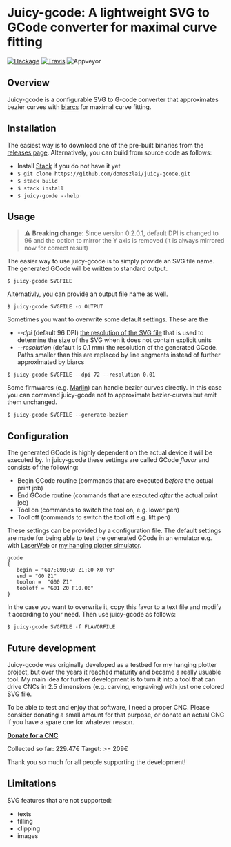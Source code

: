 # Juicy-gcode: A lightweight SVG to GCode converter for maximal curve fitting

[![Hackage](https://img.shields.io/hackage/v/juicy-gcode.svg)](https://hackage.haskell.org/package/juicy-gcode)
[![Travis](https://travis-ci.org/domoszlai/juicy-gcode.svg?branch=master)](http://travis-ci.org/domoszlai/juicy-gcode)
![Appveyor](https://ci.appveyor.com/api/projects/status/github/domoszlai/juicy-gcode?branch=master&svg=true)

## Overview

Juicy-gcode is a configurable SVG to G-code converter that approximates bezier curves with [biarcs](http://dlacko.org/blog/2016/10/19/approximating-bezier-curves-by-biarcs/) for maximal curve fitting.

## Installation

The easiest way is to download one of the pre-built binaries from the [releases page](https://github.com/domoszlai/juicy-gcode/releases).
Alternatively, you can build from source code as follows:

- Install [Stack](https://docs.haskellstack.org/en/stable/install_and_upgrade/) if you do not have it yet
- `$ git clone https://github.com/domoszlai/juicy-gcode.git`
- `$ stack build`
- `$ stack install`
- `$ juicy-gcode --help`

## Usage

> :warning: **Breaking change**: Since version 0.2.0.1, default DPI is changed to 96 and the option to mirror the Y axis is removed (it is always mirrored now for correct result)

The easier way to use juicy-gcode is to simply provide an SVG file name. The generated GCode will be written to standard output.

```
$ juicy-gcode SVGFILE
```

Alternativly, you can provide an output file name as well.

```
$ juicy-gcode SVGFILE -o OUTPUT
```

Sometimes you want to overwrite some default settings. These are the 

* *--dpi* (default 96 DPI) [the resolution of the SVG file](https://developer.mozilla.org/en-US/docs/Web/CSS/resolution) that is used to determine the size of the SVG when it does not contain explicit units
* *--resolution* (default is 0.1 mm) the resolution of the generated GCode. Paths smaller than this are replaced by line segments instead of further approximated by biarcs
 
```
$ juicy-gcode SVGFILE --dpi 72 --resolution 0.01 
```

Some firmwares (e.g. [Marlin](https://marlinfw.org/docs/gcode/G005.html)) can handle bezier curves directly. In this case
you can command juicy-gcode not to approximate bezier-curves but emit them unchanged. 

```
$ juicy-gcode SVGFILE --generate-bezier
```

## Configuration

The generated GCode is highly dependent on the actual device it will be executed by. In juicy-gcode these settings are called
GCode *flavor* and consists of the following:

- Begin GCode routine (commands that are executed *before* the actual print job)
- End GCode routine (commands that are executed *after* the actual print job)
- Tool on (commands to switch the tool on, e.g. lower pen)
- Tool off (commands to switch the tool off e.g. lift pen)

These settings can be provided by a configuration file. The default settings
are made for being able to test the generated GCode in an emulator e.g. with [LaserWeb](https://laserweb.yurl.ch/)
or [my hanging plotter simulator](https://github.com/domoszlai/hanging-plotter-simulator). 

```
gcode
{
   begin = "G17;G90;G0 Z1;G0 X0 Y0"
   end = "G0 Z1"
   toolon =  "G00 Z1"
   tooloff = "G01 Z0 F10.00"
}
```

In the case you want to overwrite it, copy this favor to a text file and modify it according to your need. Then use juicy-gcode as follows:

```
$ juicy-gcode SVGFILE -f FLAVORFILE
```

## Future development

Juicy-gcode was originally developed as a testbed for my hanging plotter project, but over the years
it reached maturity and became a really usuable tool. My main idea for further development is to turn it
into a tool that can drive CNCs in 2.5 dimensions (e.g. carving, engraving) with just one colored SVG file.

To be able to test and enjoy that software, I need a proper CNC. Please consider donating a small amount for that purpose,
or donate an actual CNC if you have a spare one for whatever reason.

**[Donate for a CNC](https://www.paypal.com/cgi-bin/webscr?cmd=_s-xclick&hosted_button_id=UGFZYDQSTF58L&source=https://github.com/domoszlai/juicy-gcode/)**

Collected so far: 229.47&euro;
Target: >= 209&euro;

Thank you so much for all people supporting the development!

## Limitations

SVG features that are not supported:

- texts
- filling
- clipping
- images
